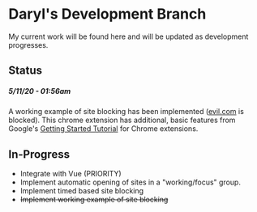 # Daryl's Development Branch
My current work will be found here and will be updated as development progresses.

## Status
##### *5/11/20 - 01:56am*
A working example of site blocking has been implemented ([evil.com](http://www.evil.com/) is blocked). This chrome extension has additional, basic features from Google's [Getting Started Tutorial](https://developer.chrome.com/extensions/getstarted) for Chrome extensions.

## In-Progress
  * Integrate with Vue (PRIORITY)
  * Implement automatic opening of sites in a "working/focus" group.
  * Implement timed based site blocking
  * ~~Implement working example of site blocking~~
